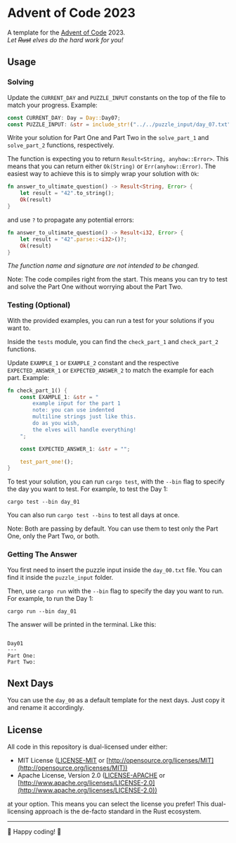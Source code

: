 # Advent of Code 2023

A template for the [Advent of Code](https://adventofcode.com/) 2023.  
*Let ~~Rust~~ elves do the hard work for you!*

## Usage

### Solving

Update the `CURRENT_DAY` and `PUZZLE_INPUT` constants on the top of the file to match your progress. Example:

```rust
const CURRENT_DAY: Day = Day::Day07;
const PUZZLE_INPUT: &str = include_str!("../../puzzle_input/day_07.txt");
```

Write your solution for Part One and Part Two in the `solve_part_1` and `solve_part_2` functions, respectively.

The function is expecting you to return `Result<String, anyhow::Error>`.
This means that you can return either `Ok(String)` or `Err(anyhow::Error)`.
The easiest way to achieve this is to simply wrap your solution with `Ok`:

```rust
fn answer_to_ultimate_question() -> Result<String, Error> {
    let result = "42".to_string();
    Ok(result)
}
```

and use `?` to propagate any potential errors:

```rust
fn answer_to_ultimate_question() -> Result<i32, Error> {
    let result = "42".parse::<i32>()?;
    Ok(result)
}
```

*The function name and signature are not intended to be changed.*

Note: The code compiles right from the start. This means you can try to test and solve the Part One without worrying about the Part Two.

### Testing (Optional)

With the provided examples, you can run a test for your solutions if you want to.

Inside the `tests` module, you can find the `check_part_1` and `check_part_2` functions.

Update `EXAMPLE_1` or `EXAMPLE_2` constant and the respective `EXPECTED_ANSWER_1` or `EXPECTED_ANSWER_2` to match the example for each part. Example:

```rust
fn check_part_1() {
    const EXAMPLE_1: &str = "
        example input for the part 1
        note: you can use indented
        multiline strings just like this.
        do as you wish,
        the elves will handle everything!
    ";

    const EXPECTED_ANSWER_1: &str = "";

    test_part_one!();
}
```

To test your solution, you can run `cargo test`, with the `--bin` flag to specify the day you want to test. For example, to test the Day 1:

```no_rust
cargo test --bin day_01
```

You can also run `cargo test --bins` to test all days at once.

Note: Both are passing by default. You can use them to test only the Part One, only the Part Two, or both.

### Getting The Answer

You first need to insert the puzzle input inside the `day_00.txt` file. You can find it inside the `puzzle_input` folder.

Then, use `cargo run` with the `--bin` flag to specify the day you want to run. For example, to run the Day 1:

```no_rust
cargo run --bin day_01
```

The answer will be printed in the terminal. Like this:

```no_rust

Day01 
---
Part One: 
Part Two: 

```

## Next Days

You can use the `day_00` as a default template for the next days. Just copy it and rename it accordingly.

## License

All code in this repository is dual-licensed under either:

* MIT License ([LICENSE-MIT](LICENSE-MIT) or [http://opensource.org/licenses/MIT](http://opensource.org/licenses/MIT))
* Apache License, Version 2.0 ([LICENSE-APACHE](LICENSE-APACHE) or [http://www.apache.org/licenses/LICENSE-2.0](http://www.apache.org/licenses/LICENSE-2.0))

at your option.
This means you can select the license you prefer! This dual-licensing approach is the de-facto standard in the Rust ecosystem.

---

🎄 Happy coding! 🎄
